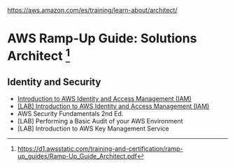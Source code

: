 https://aws.amazon.com/es/training/learn-about/architect/

# AWS Ramp-Up Guide: Solutions Architect [^1]

## Identity and Security

- [Introduction to AWS Identity and Access Management (IAM)](mod1.md)
- [[LAB] Introduction to AWS Identity and Access Management (IAM)](mod1-lab.md)
- AWS Security Fundamentals 2nd Ed.
- [LAB] Performing a Basic Audit of your AWS Environment
- [LAB] Introduction to AWS Key Management Service

[^1]: https://d1.awsstatic.com/training-and-certification/ramp-up_guides/Ramp-Up_Guide_Architect.pdf
